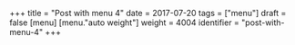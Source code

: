 +++
title = "Post with menu 4"
date = 2017-07-20
tags = ["menu"]
draft = false
[menu]
  [menu."auto weight"]
    weight = 4004
    identifier = "post-with-menu-4"
+++

